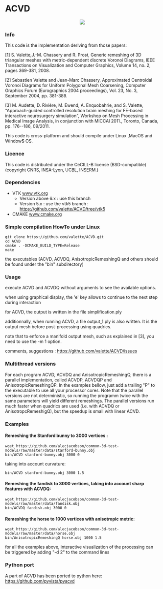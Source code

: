 ACVD 
====
<!---[![Build Status](https://travis-ci.org/valette/ACVD.png)](https://travis-ci.org/valette/ACVD) --> 


<p align="center">
  <img src="https://www.creatis.insa-lyon.fr/~valette/public/project/acvd/featured.jpg">
</p>

### Info ###
This code is the implementation deriving from those papers:

[1] S. Valette,J.-M. Chassery and R. Prost, Generic remeshing of 3D triangular meshes with metric-dependent discrete Voronoi Diagrams, IEEE Transactions on Visualization and Computer Graphics, Volume 14, no. 2, pages 369-381, 2008.

[2] Sebastien Valette and Jean-Marc Chassery, Approximated Centroidal Voronoi Diagrams for Uniform Polygonal Mesh Coarsening, Computer Graphics Forum (Eurographics 2004 proceedings), Vol. 23, No. 3, September 2004, pp. 381-389. 

[3] M. Audette, D. Rivière, M. Ewend, A. Enquobahrie, and S. Valette, "Approach-guided controlled resolution brain meshing for FE-based interactive neurosurgery simulation", Workshop on Mesh Processing in Medical Image Analysis, in conjunction with MICCAI 2011., Toronto, Canada, pp. 176--186, 09/2011.


This code is cross-platform and should compile under Linux ,MacOS and Window$ OS.
### Licence ###
This code is distributed under the CeCILL-B license (BSD-compatible)
(copyright CNRS, INSA-Lyon, UCBL, INSERM.)


###  Dependencies ###
* VTK www.vtk.org
  * Version above 6.x : use this branch
  * Version 5.x : use the vtk5 branch : https://github.com/valette/ACVD/tree/vtk5
* CMAKE www.cmake.org

###  Simple compilation HowTo under Linux ###
	git clone https://github.com/valette/ACVD.git
	cd ACVD
	cmake . -DCMAKE_BUILD_TYPE=Release
	make

the executables (ACVD, ACVDQ, AnisotropicRemeshingQ and others should be found under the "bin" subdirectory)

### Usage ###
execute ACVD and ACVDQ without arguments to see the available options.

when using graphical display, the 'e' key allows to continue to the next step during interaction

for ACVD, the output is written in the file simplification.ply

additionnally, when running ACVD, a file output_1.ply is also written. It is the output mesh before post-processing using quadrics.

note that to enforce a manifold output mesh, such as explained in [3], you need to use the -m 1 option.

comments, suggestions : https://github.com/valette/ACVD/issues

### Multithread versions ###
For each program ACVD, ACVDQ and AnisotropicRemeshingQ, there is a parallel implementation, called ACVDP, ACVDQP and AnisotropicRemeshingQP. In the examples bellow, just add a trailing "P" to the executable to use all your processor cores. Note that the parallel versions are not deterministic, so running the programm twice with the same parameters will yield different remeshings. The parallel versions run much faster when quadrics are used (i.e. with ACVDQ or AnisotropcRemeshigQ), but the speedup is small with linear ACVD.

### Examples

#### Remeshing the Stanford bunny to 3000 vertices : ####
	wget https://github.com/alecjacobson/common-3d-test-models/raw/master/data/stanford-bunny.obj
	bin/ACVD stanford-bunny.obj 3000 0

taking into account curvature:

	bin/ACVD stanford-bunny.obj 3000 1.5

#### Remeshing the fandisk to 3000 vertices, taking into account sharp features with ACVDQ: ####
	wget https://github.com/alecjacobson/common-3d-test-models/raw/master/data/fandisk.obj
	bin/ACVDQ fandisk.obj 3000 0

#### Remeshing the horse to 1000 vertices with anisotropic metric: ####
	wget https://github.com/alecjacobson/common-3d-test-models/raw/master/data/horse.obj
	bin/AnisotropicRemeshingQ horse.obj 1000 1.5

for all the examples above, interactive visualization of the processing can be triggered by adding "-d 2" to the command lines

### Python port

A part of ACVD has been ported to python here: https://github.com/pyvista/pyacvd
